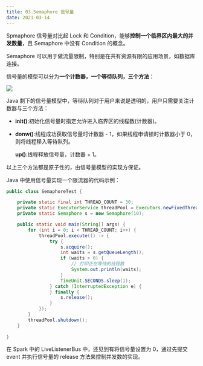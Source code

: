 ```yaml
---
title: 03.Semaphore 信号量
date: 2021-03-14
---
```


Spmaphore 信号量对比起 Lock 和 Condition，能够**控制一个临界区内最大的并发数量**，且 Semaphore 中没有 Condition 的概念。

Semaphore 可以用于做流量限制，特别是在共有资源有限的应用场景，如数据库连接。

信号量的模型可以分为**一个计数器，一个等待队列，三个方法**：

![](https://static001.geekbang.org/resource/image/6d/5c/6dfeeb9180ff3e038478f2a7dccc9b5c.png)

Java 剩下的信号量模型中，等待队列对于用户来说是透明的，用户只需要关注计数器与三个方法：

- **init()**:初始化信号量时指定允许进入临界区的线程数(计数器)。

- **donw()**:线程成功获取信号量时计数器 - 1，如果线程申请锁时计数器小于 0，则将线程移入等待队列。

  **up()**:线程释放信号量，计数器 + 1。

以上三个方法都是原子性的，由信号量模型的实现方保证。

Java 中使用信号量实现一个限流器的代码示例：

```java
public class SemaphoreTest {

    private static final int THREAD_COUNT = 30;
    private static ExecutorService threadPool = Executors.newFixedThreadPool(THREAD_COUNT);
    private static Semaphore s = new Semaphore(10);

    public static void main(String[] args) {
        for (int i = 0; i < THREAD_COUNT; i++) {
            threadPool.execute(() -> {
                try {
                    s.acquire();
                    int waits = s.getQueueLength();
                    if (waits > 0) {
                        // 打印正在等待的线程数
                        System.out.println(waits);
                    }
                    TimeUnit.SECONDS.sleep(1);
                } catch (InterruptedException e) {
                } finally {
                    s.release();
                }
            });
        }
        threadPool.shutdown();
    }
    
}
```

在 Spark 中的 LiveListenerBus 中，还见到有将信号量设置为 0，通过先提交 event 并执行信号量的 release 方法来控制并发数的实现。
